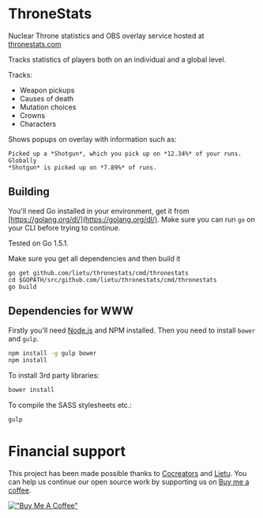 # ThroneStats

Nuclear Throne statistics and OBS overlay service hosted at [thronestats.com](http://thronestats.com)

Tracks statistics of players both on an individual and a global level.

Tracks:

 - Weapon pickups
 - Causes of death
 - Mutation choices
 - Crowns
 - Characters

Shows popups on overlay with information such as:

```
Picked up a *Shotgun*, which you pick up on *12.34%* of your runs. Globally
*Shotgun* is picked up on *7.89%* of runs.
```


## Building

You'll need Go installed in your environment, get it from [https://golang.org/dl/](https://golang.org/dl/). Make sure you can run `go` on your CLI before trying to continue.

Tested on Go 1.5.1.

Make sure you get all dependencies and then build it

```
go get github.com/lietu/thronestats/cmd/thronestats
cd $GOPATH/src/github.com/lietu/thronestats/cmd/thronestats
go build
```

## Dependencies for WWW

Firstly you'll need [Node.js]() and NPM installed. Then you need to install `bower` and `gulp`.

```bash
npm install -g gulp bower
npm install
```

To install 3rd party libraries:

```bash
bower install
```

To compile the SASS stylesheets etc.:

```bash
gulp
```


# Financial support

This project has been made possible thanks to [Cocreators](https://cocreators.ee) and [Lietu](https://lietu.net). You can help us continue our open source work by supporting us on [Buy me a coffee](https://www.buymeacoffee.com/cocreators).

[!["Buy Me A Coffee"](https://www.buymeacoffee.com/assets/img/custom_images/orange_img.png)](https://www.buymeacoffee.com/cocreators)
